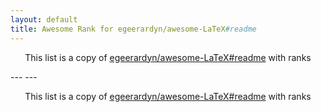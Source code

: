 ```yaml
---
layout: default
title: Awesome Rank for egeerardyn/awesome-LaTeX#readme
---
```


<p align="center">
	This list is a copy of <a href="https://github.com/egeerardyn/awesome-LaTeX#readme">egeerardyn/awesome-LaTeX#readme</a> with ranks
</p>
---
---
<p align="center">
	This list is a copy of <a href="https://github.com/egeerardyn/awesome-LaTeX#readme">egeerardyn/awesome-LaTeX#readme</a> with ranks
</p>
